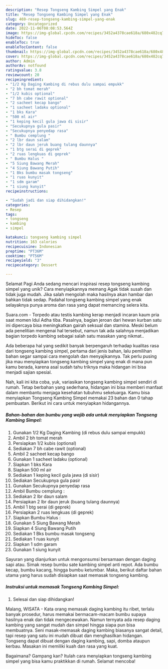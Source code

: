 ```yaml
---
description: "Resep Tongseng Kambing Simpel yang Enak"
title: "Resep Tongseng Kambing Simpel yang Enak"
slug: 469-resep-tongseng-kambing-simpel-yang-enak
category: Uncategorized
date: 2022-11-06T08:08:53.564Z
image: https://img-global.cpcdn.com/recipes/3452a4378cae618a/680x482cq70/tongseng-kambing-simpel-foto-resep-utama.jpg
hideToc: false
enableToc: true
enableTocContent: false
thumbnail: https://img-global.cpcdn.com/recipes/3452a4378cae618a/680x482cq70/tongseng-kambing-simpel-foto-resep-utama.jpg
cover: https://img-global.cpcdn.com/recipes/3452a4378cae618a/680x482cq70/tongseng-kambing-simpel-foto-resep-utama.jpg
author: Admin
authorAv: notfound
ratingvalue: 3.8
reviewcount: 20
recipeingredient:
- "1/2 Kg Daging Kambing di rebus dulu sampai empukk"
- "2 bh tomat merah"
- "1/2 kubis optional"
- "7 bh cabe rawit optional"
- "2 sacheet kecap bango"
- "1 sacheet ladaku optional"
- "1 bks Kara"
- "500 ml air"
- "1 keping kecil gula jawa di sisir"
- "Secukupnya gula pasir"
- "Secukupnya penyedap rasa"
- " Bumbu cemplung "
- "2 lbr daun salam"
- "2 lbr daun jeruk buang tulang daunnya"
- "1 btg serai di geprek"
- "2 ruas lengkuas di geprek"
- " Bumbu Halus "
- "5 Siung Bawang Merah"
- "4 Siung Bawang Putih"
- "1 Bks bumbu masak tongseng"
- "1 ruas kunyit"
- "1 sdm garam"
- "1 siung kunyit"
recipeinstructions:

- "Sudah jadi dan siap dihidangkan!"
categories:
- Resep
tags:
- tongseng
- kambing
- simpel

katakunci: tongseng kambing simpel 
nutrition: 163 calories
recipecuisine: Indonesian
preptime: "PT36M"
cooktime: "PT56M"
recipeyield: "3"
recipecategory: Dessert

---
```



Selamat Pagi Anda sedang mencari inspirasi resep tongseng kambing simpel yang unik? Cara menyiapkannya memang Agak tidak susah dan tidak juga mudah. Jika salah mengolah maka hasilnya akan hambar dan bahkan tidak sedap. Padahal tongseng kambing simpel yang enak selayaknya punya aroma dan rasa yang dapat memancing selera kita.


Suara.com - Torpedo atau testis kambing kerap menjadi incaran kaum pria saat momen Idul Adha tiba. Pasalnya, bagian jeroan dari hewan kurban satu ini dipercaya bisa meningkatkan gairah seksual dan stamina. Meski belum ada penelitian mengenai hal tersebut, namun tak ada salahnya menjadikan bagian torpedo kambing sebagai salah satu masakan yang nikmat..

Ada beberapa hal yang sedikit banyak berpengaruh terhadap kualitas rasa dari tongseng kambing simpel, pertama dari jenis bahan, lalu pemilihan bahan segar sampai cara mengolah dan menyajikannya. Tak perlu pusing jika mau menyiapkan tongseng kambing simpel yang enak di mana pun kamu berada, karena asal sudah tahu triknya maka hidangan ini bisa menjadi sajian spesial.


Nah, kali ini kita coba, yuk, variasikan tongseng kambing simpel sendiri di rumah. Tetap berbahan yang sederhana, hidangan ini bisa memberi manfaat dalam membantu menjaga kesehatan tubuhmu sekeluarga. Kamu bisa menyiapkan Tongseng Kambing Simpel memakai 23 bahan dan 0 tahap pembuatan. Berikut ini cara untuk menyiapkan hidangannya.

<!--inarticleads1-->

##### Bahan-bahan dan bumbu yang wajib ada untuk menyiapkan Tongseng Kambing Simpel:

1. Gunakan 1/2 Kg Daging Kambing (di rebus dulu sampai empukk)
1. Ambil 2 bh tomat merah
1. Persiapkan 1/2 kubis (optional)
1. Sediakan 7 bh cabe rawit (optional)
1. Ambil 2 sacheet kecap bango
1. Gunakan 1 sacheet ladaku (optional)
1. Siapkan 1 bks Kara
1. Siapkan 500 ml air
1. Sediakan 1 keping kecil gula jawa (di sisir)
1. Sediakan Secukupnya gula pasir
1. Gunakan Secukupnya penyedap rasa
1. Ambil  Bumbu cemplung :
1. Sediakan 2 lbr daun salam
1. Persiapkan 2 lbr daun jeruk (buang tulang daunnya)
1. Ambil 1 btg serai (di geprek)
1. Persiapkan 2 ruas lengkuas (di geprek)
1. Siapkan  Bumbu Halus :
1. Gunakan 5 Siung Bawang Merah
1. Siapkan 4 Siung Bawang Putih
1. Sediakan 1 Bks bumbu masak tongseng
1. Sediakan 1 ruas kunyit
1. Siapkan 1 sdm garam
1. Gunakan 1 siung kunyit


Sayuran yang dianjurkan untuk mengonsumsi bersamaan dengan daging sapi atau. Simak resep bumbu sate kambing simpel anti repot. Ada bumbu kecap, bumbu kacang, hingga bumbu ketumbar. Maka, berikut daftar bahan utama yang harus sudah disiapkan saat memasak tongseng kambing. 

<!--inarticleads2-->

##### Instruksi untuk memasak Tongseng Kambing Simpel:


1. Selesai dan siap dihidangkan!

Malang, WISATA - Kata orang memasak daging kambing itu ribet, terlalu banyak prosedur, harus memakai bermacam-macam bumbu supaya hasilnya enak dan tidak mengecewakan. Namun ternyata ada resep daging kambing yang sangat mudah dan simpel hingga siapa pun bisa membuatnya. Seni masak-memasak daging kambing biasanya sangat detail, tapi resep yang satu ini mudah dibuat dan menghasilkan hidangan. Tongseng dapat dibuat dengan daging kambing, sapi, domba ataupun kerbau. Masakan ini memiliki kuah dan rasa yang kuat. 

Bagaimana? Gampang kan? Itulah cara menyiapkan tongseng kambing simpel yang bisa kamu praktikkan di rumah. Selamat mencoba!
